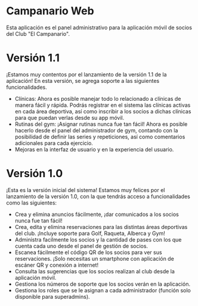 # Campanario Web

Esta aplicación es el panel administrativo para la aplicación móvil de socios del Club "El Campanario".

# Versión 1.1

¡Estamos muy contentos por el lanzamiento de la versión 1.1 de la aplicación!
En esta versión, se agrega soporte a las siguientes funcionalidades.
* Clínicas: Ahora es posible manejar todo lo relacionado a clínicas de manera fácil y rápida. Podrás registrar en el sistema las clínicas activas en cada área deportiva, así como inscribir a los socios a dichas clínicas para que puedan verlas desde su app móvil.
* Rutinas del gym: ¡Asignar rutinas nunca fue tan fácil! Ahora es posible hacerlo desde el panel del administrador de gym, contando con la posibilidad de definir las series y repeticiones, así como comentarios adicionales para cada ejercicio. 
* Mejoras en la interfaz de usuario y en la experiencia del usuario.


# Versión 1.0

¡Esta es la versión inicial del sistema! Estamos muy felices por el lanzamiento de la versión 1.0, con la que tendrás acceso a funcionalidades como las siguientes:

* Crea y elimina anuncios fácilmente, ¡dar comunicados a los socios nunca fue tan fácil!
* Crea, edita y elimina reservaciones para las distintas áreas deportivas del club. ¡Incluye soporte para Golf, Raqueta, Alberca y Gym!
* Administra facilmente los socios y la cantidad de pases con los que cuenta cada uno desde el panel de gestión de socios.
* Escanea fácilmente el código QR de los socios para ver sus reservaciones. ¡Solo necesitas un smartphone con aplicación de escáner QR y conexión a internet!
* Consulta las sugerencias que los socios realizan al club desde la aplicación móvil. 
* Gestiona los números de soporte que los socios verán en la aplicación.
* Gestiona los roles que se le asignan a cada administrador (función solo disponible para superadmins).

